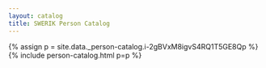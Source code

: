 ```yaml
---
layout: catalog
title: SWERIK Person Catalog
---
```

{% assign p = site.data._person-catalog.i-2gBVxM8igvS4RQ1T5GE8Qp %}
{% include person-catalog.html p=p %}

